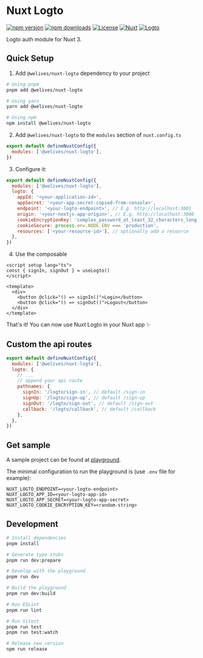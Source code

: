 # Nuxt Logto

[![npm version][npm-version-src]][npm-version-href]
[![npm downloads][npm-downloads-src]][npm-downloads-href]
[![License][license-src]][license-href]
[![Nuxt][nuxt-src]][nuxt-href]
[![Logto][logto-src]][logto-href]

Logto auth module for Nuxt 3.

## Quick Setup

1. Add `@welives/nuxt-logto` dependency to your project

```bash
# Using pnpm
pnpm add @welives/nuxt-logto

# Using yarn
yarn add @welives/nuxt-logto

# Using npm
npm install @welives/nuxt-logto
```

2. Add `@welives/nuxt-logto` to the `modules` section of `nuxt.config.ts`

```js
export default defineNuxtConfig({
  modules: ['@welives/nuxt-logto'],
})
```

3. Configure it:

```js
export default defineNuxtConfig({
  modules: ['@welives/nuxt-logto'],
  logto: {
    appId: '<your-application-id>',
    appSecret: '<your-app-secret-copied-from-console>',
    endpoint: '<your-logto-endpoint>', // E.g. http://localhost:3001
    origin: '<your-nextjs-app-origin>', // E.g. http://localhost:3000
    cookieEncryptionKey: 'complex_password_at_least_32_characters_long',
    cookieSecure: process.env.NODE_ENV === 'production',
    resources: ['<your-resource-id>'], // optionally add a resource
  },
})
```

4. Use the composable

```vue
<script setup lang="ts">
const { signIn, signOut } = useLogto()
</script>

<template>
  <div>
    <button @click="() => signIn()">Login</button>
    <button @click="() => signOut()">Logout</button>
  </div>
</template>
```

That's it! You can now use Nuxt Logto in your Nuxt app ✨

## Custom the api routes

```js
export default defineNuxtConfig({
  modules: ['@welives/nuxt-logto'],
  logto: {
    // ...
    // append your api route
    pathnames: {
      signIn: '/logto/sign-in', // default /sign-in
      signUp: '/logto/sign-up', // default /sign-up
      signOut: '/logto/sign-out', // default /sign-out
      callback: '/logto/callback', // default /callback
    },
  },
})
```

## Get sample

A sample project can be found at [playground](./playground/).

The minimal configuration to run the playground is (use `.env` file for example):

```env
NUXT_LOGTO_ENDPOINT=<your-logto-endpoint>
NUXT_LOGTO_APP_ID=<your-logto-app-id>
NUXT_LOGTO_APP_SECRET=<your-logto-app-secret>
NUXT_LOGTO_COOKIE_ENCRYPTION_KEY=<random-string>
```

## Development

```bash
# Install dependencies
pnpm install

# Generate type stubs
pnpm run dev:prepare

# Develop with the playground
pnpm run dev

# Build the playground
pnpm run dev:build

# Run ESLint
pnpm run lint

# Run Vitest
pnpm run test
pnpm run test:watch

# Release new version
npm run release
```

<!-- Badges -->

[npm-version-src]: https://img.shields.io/npm/v/@welives/nuxt-logto/latest.svg?style=flat&colorA=18181B&colorB=28CF8D
[npm-version-href]: https://npmjs.com/package/@welives/nuxt-logto
[npm-downloads-src]: https://img.shields.io/npm/dm/@welives/nuxt-logto.svg?style=flat&colorA=18181B&colorB=28CF8D
[npm-downloads-href]: https://npmjs.com/package/@welives/nuxt-logto
[license-src]: https://img.shields.io/npm/l/@welives/nuxt-logto.svg?style=flat&colorA=18181B&colorB=28CF8D
[license-href]: ./LICENSE
[nuxt-src]: https://img.shields.io/badge/Nuxt-18181B?logo=nuxt.js
[nuxt-href]: https://nuxt.com
[logto-src]: https://img.shields.io/badge/website-logto.io-8262F8.svg
[logto-href]: https://logto.io
